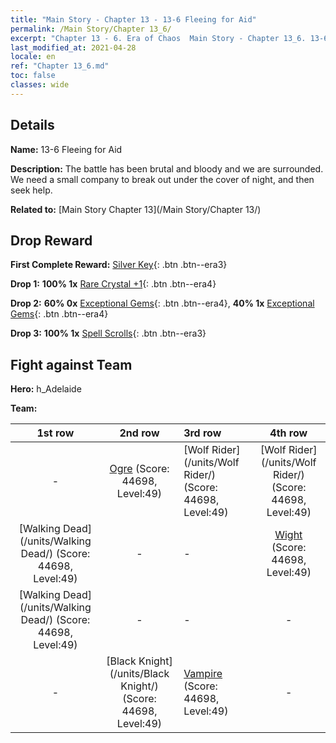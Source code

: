 ```yaml
---
title: "Main Story - Chapter 13 - 13-6 Fleeing for Aid"
permalink: /Main Story/Chapter 13_6/
excerpt: "Chapter 13 - 6. Era of Chaos  Main Story - Chapter 13_6. 13-6 Fleeing for Aid"
last_modified_at: 2021-04-28
locale: en
ref: "Chapter 13_6.md"
toc: false
classes: wide
---
```


## Details

 **Name:** 13-6 Fleeing for Aid

 **Description:** The battle has been brutal and bloody and we are surrounded. We need a small company to break out under the cover of night, and then seek help.

 **Related to:** [Main Story Chapter 13](/Main Story/Chapter 13/)

## Drop Reward

 **First Complete Reward:** [Silver Key](/Items/con_693/){: .btn .btn--era3}

 **Drop 1:** **100% 1x** [Rare Crystal +1](/Items/mat_45/){: .btn .btn--era4}

 **Drop 2:** **60% 0x** [Exceptional Gems](/Items/mat_37/){: .btn .btn--era4}, **40% 1x** [Exceptional Gems](/Items/mat_37/){: .btn .btn--era4}

 **Drop 3:** **100% 1x** [Spell Scrolls](/Items/con_694/){: .btn .btn--era3}


## Fight against Team
 **Hero:** h_Adelaide

 **Team:**


  | 1st row | 2nd row | 3rd row | 4th row |
  |:----:|:----:|:----|:----:|
  | - | [Ogre](/units/Ogre/) (Score: 44698, Level:49)  | [Wolf Rider](/units/Wolf Rider/) (Score: 44698, Level:49)  | [Wolf Rider](/units/Wolf Rider/) (Score: 44698, Level:49)  |
  | [Walking Dead](/units/Walking Dead/) (Score: 44698, Level:49)  | - | - | [Wight](/units/Wight/) (Score: 44698, Level:49)  |
  | [Walking Dead](/units/Walking Dead/) (Score: 44698, Level:49)  | - | - | - |
  | - | [Black Knight](/units/Black Knight/) (Score: 44698, Level:49)  | [Vampire](/units/Vampire/) (Score: 44698, Level:49)  | - |


